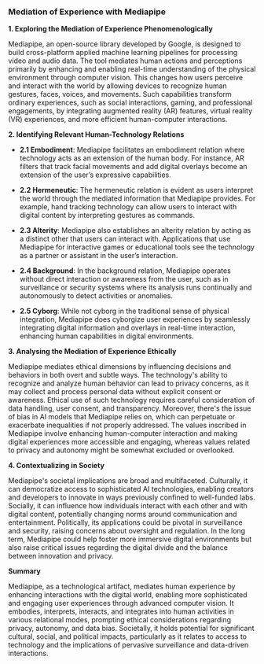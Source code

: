 ### Mediation of Experience with Mediapipe

**1. Exploring the Mediation of Experience Phenomenologically**

Mediapipe, an open-source library developed by Google, is designed to build cross-platform applied machine learning pipelines for processing video and audio data. The tool mediates human actions and perceptions primarily by enhancing and enabling real-time understanding of the physical environment through computer vision. This changes how users perceive and interact with the world by allowing devices to recognize human gestures, faces, voices, and movements. Such capabilities transform ordinary experiences, such as social interactions, gaming, and professional engagements, by integrating augmented reality (AR) features, virtual reality (VR) experiences, and more efficient human-computer interactions.

**2. Identifying Relevant Human-Technology Relations**

- **2.1 Embodiment**: Mediapipe facilitates an embodiment relation where technology acts as an extension of the human body. For instance, AR filters that track facial movements and add digital overlays become an extension of the user’s expressive capabilities.

- **2.2 Hermeneutic**: The hermeneutic relation is evident as users interpret the world through the mediated information that Mediapipe provides. For example, hand tracking technology can allow users to interact with digital content by interpreting gestures as commands.

- **2.3 Alterity**: Mediapipe also establishes an alterity relation by acting as a distinct other that users can interact with. Applications that use Mediapipe for interactive games or educational tools see the technology as a partner or assistant in the user’s interaction.

- **2.4 Background**: In the background relation, Mediapipe operates without direct interaction or awareness from the user, such as in surveillance or security systems where its analysis runs continually and autonomously to detect activities or anomalies.

- **2.5 Cyborg**: While not cyborg in the traditional sense of physical integration, Mediapipe does cyborgize user experiences by seamlessly integrating digital information and overlays in real-time interaction, enhancing human capabilities in digital environments.

**3. Analysing the Mediation of Experience Ethically**

Mediapipe mediates ethical dimensions by influencing decisions and behaviors in both overt and subtle ways. The technology's ability to recognize and analyze human behavior can lead to privacy concerns, as it may collect and process personal data without explicit consent or awareness. Ethical use of such technology requires careful consideration of data handling, user consent, and transparency. Moreover, there's the issue of bias in AI models that Mediapipe relies on, which can perpetuate or exacerbate inequalities if not properly addressed. The values inscribed in Mediapipe involve enhancing human-computer interaction and making digital experiences more accessible and engaging, whereas values related to privacy and autonomy might be somewhat excluded or overlooked.

**4. Contextualizing in Society**

Mediapipe's societal implications are broad and multifaceted. Culturally, it can democratize access to sophisticated AI technologies, enabling creators and developers to innovate in ways previously confined to well-funded labs. Socially, it can influence how individuals interact with each other and with digital content, potentially changing norms around communication and entertainment. Politically, its applications could be pivotal in surveillance and security, raising concerns about oversight and regulation. In the long term, Mediapipe could help foster more immersive digital environments but also raise critical issues regarding the digital divide and the balance between innovation and privacy.

**Summary**

Mediapipe, as a technological artifact, mediates human experience by enhancing interactions with the digital world, enabling more sophisticated and engaging user experiences through advanced computer vision. It embodies, interprets, interacts, and integrates into human activities in various relational modes, prompting ethical considerations regarding privacy, autonomy, and data bias. Societally, it holds potential for significant cultural, social, and political impacts, particularly as it relates to access to technology and the implications of pervasive surveillance and data-driven interactions.